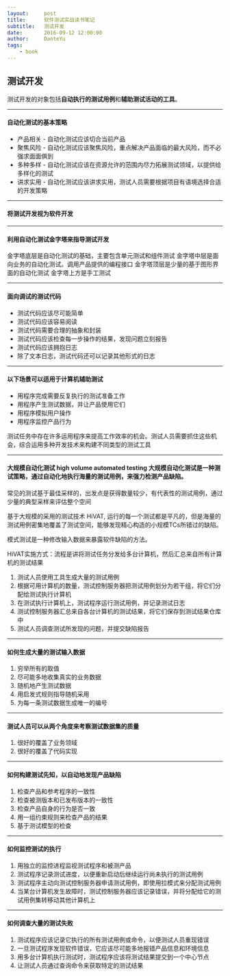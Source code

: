 ```yaml
---
layout:     post
title:      软件测试实战读书笔记
subtitle:   测试开发
date:       2016-09-12 12:00:00
author:     DanteYu
tags:
    - book
---
```


## 测试开发

测试开发的对象包括**自动执行的测试用例**和**辅助测试活动的工具**。

---

#### 自动化测试的基本策略
* 产品相关 - 自动化测试应该切合当前产品
* 聚焦风险 - 自动化测试应该聚焦风险，重点解决产品面临的最大风险，而不必强求面面俱到
* 多种多样 - 自动化测试应该在资源允许的范围内尽力拓展测试领域，以提供给多样化的测试
* 讲求实用 - 自动化测试应该讲求实用，测试人员需要根据项目有语境选择合适的开发策略

---

#### 将测试开发视为软件开发

---

#### 利用自动化测试金字塔来指导测试开发
金字塔底层是自动化测试的基础，主要包含单元测试和组件测试
金字塔中层是面向业务的自动化测试。调用产品提供的编程接口
金字塔顶层是少量的基于图形界面的自动化测试
金字塔上方是手工测试

---

#### 面向调试的测试代码
* 测试代码应该尽可能简单
* 测试代码应该容易阅读
* 测试代码需要合理的抽象和封装
* 测试代码应该检查每一步操作的结果，发现问题立刻报告
* 测试代码应该拥抱日志
* 除了文本日志，测试代码还可以记录其他形式的日志

---

#### 以下场景可以适用于计算机辅助测试
* 用程序完成需要反复执行的测试准备工作
* 用程序产生测试数据，并让产品使用它们
* 用程序模拟用户操作
* 用程序监控产品行为

测试任务中存在许多运用程序来提高工作效率的机会。测试人员需要抓住这些机会，综合运用多种开发技术来构建不同类型的测试工具

---

#### 大规模自动化测试 high volume automated testing 大规模自动化测试是一种测试策略，通过自动化地执行海量的测试用例，来强力检测产品缺陷。

常见的测试基于最佳采样的，出发点是获得数量较少，有代表性的测试用例，通过少量的典型采样来评估整个空间

基于大规模的采用的测试技术  HiVAT, 运行的每一个测试都是平凡的，但是海量的测试用例密集地覆盖了测试空间，能够发现精心构造的小规模TCs所错过的缺陷。

模式测试是一种修改输入数据来暴露软件缺陷的方法。

HiVAT实施方式：流程是讲将测试任务分发给多台计算机，然后汇总来自所有计算机的测试结果

1. 测试人员使用工具生成大量的测试用例
2. 根据可用计算机的数量，测试控制服务器把测试用例划分为若干组，将它们分配给测试执行计算机
3. 在测试执行计算机上，测试程序运行测试用例，并记录测试日志
4. 测试控制服务器汇总来自各台计算机的测试结果，将它们保存到测试结果仓库中
5. 测试人员调查测试所发现的问题，并提交缺陷报告

---

#### 如何生成大量的测试输入数据
1. 穷举所有的取值
2. 尽可能多地收集真实的业务数据
3. 随机地产生测试数据
4. 用启发式规则指导随机采用
5. 为每一条测试数据生成唯一的编号

---

#### 测试人员可以从两个角度来考察测试数据集的质量
1. 很好的覆盖了业务领域
2. 很好的覆盖了代码实现

---

#### 如何构建测试先知，以自动地发现产品缺陷
1. 检查产品和参考程序的一致性
2. 检查被测版本和已发布版本的一致性
3. 检查产品自身的行为是否一致
4. 用一组约束规则来检查产品的结果
5. 基于测试模型的检查

---

#### 如何监控测试的执行
1. 用独立的监控进程监视测试程序和被测产品
2. 测试程序记录测试进度，以便重新启动后继续运行尚未执行的测试用例
3. 测试程序主动向测试控制服务器申请测试用例，即使用拉模式来分配测试用例
4. 当某台计算机发生故障时，测试控制服务器应该记录错误，并将分配给它的测试用例集转移动其他计算机上

---

#### 如何调查大量的测试失败
1.  测试程序应该记录它执行的所有测试用例或命令，以便测试人员重现错误
2.  一旦测试程序发现软件错误，它应该尽可能多地报错产品信息和环境信息
3. 用多台计算机执行测试时，测试程序应该将测试结果提交到一个中心节点
4. 让测试人员通过查询命令来获取特定的测试结果

